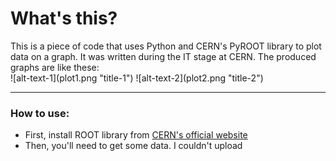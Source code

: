 <h1>What's this?</h1>
This is a piece of code that uses Python and CERN's PyROOT library to plot data on a graph. It was written during the
IT stage at CERN. The produced graphs are like these:<br>
![alt-text-1](plot1.png "title-1") ![alt-text-2](plot2.png "title-2")

---

<h3>How to use:</h3>

- First, install ROOT library from <a href="https://root.cern.ch/downloading-root" >CERN's official website</a><br>
- Then, you'll need to get some data. I couldn't upload 

 